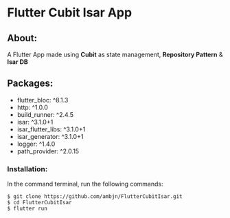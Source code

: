 # Flutter Cubit Isar App

## About:

A Flutter App made using <b>Cubit</b> as state management, <b>Repository Pattern</b> & <b>Isar DB</b>

## Packages:

<ul>
<li> flutter_bloc: ^8.1.3</li>
<li> http: ^1.0.0</li>
<li> build_runner: ^2.4.5</li>
<li> isar: ^3.1.0+1</li>
<li> isar_flutter_libs: ^3.1.0+1</li>
<li> isar_generator: ^3.1.0+1</li>
<li> logger: ^1.4.0</li>
<li> path_provider: ^2.0.15</li>
</ul>


### Installation:

In the command terminal, run the following commands:

    $ git clone https://github.com/ambjn/FlutterCubitIsar.git
    $ cd FlutterCubitIsar
    $ flutter run